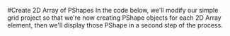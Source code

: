 #Create 2D Array of PShapes
In the code below, we'll modify our simple grid project so that we're now creating PShape objects for each 2D Array element, then we'll display those PShape in a second step of the process.

